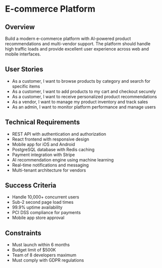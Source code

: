 # E-commerce Platform

## Overview
Build a modern e-commerce platform with AI-powered product recommendations and multi-vendor support. The platform should handle high traffic loads and provide excellent user experience across web and mobile interfaces.

## User Stories
- As a customer, I want to browse products by category and search for specific items
- As a customer, I want to add products to my cart and checkout securely
- As a customer, I want to receive personalized product recommendations
- As a vendor, I want to manage my product inventory and track sales
- As an admin, I want to monitor platform performance and manage users

## Technical Requirements
- REST API with authentication and authorization
- React frontend with responsive design
- Mobile app for iOS and Android
- PostgreSQL database with Redis caching
- Payment integration with Stripe
- AI recommendation engine using machine learning
- Real-time notifications and messaging
- Multi-tenant architecture for vendors

## Success Criteria
- Handle 10,000+ concurrent users
- Sub-2 second page load times
- 99.9% uptime availability
- PCI DSS compliance for payments
- Mobile app store approval

## Constraints
- Must launch within 6 months
- Budget limit of $500K
- Team of 8 developers maximum
- Must comply with GDPR regulations